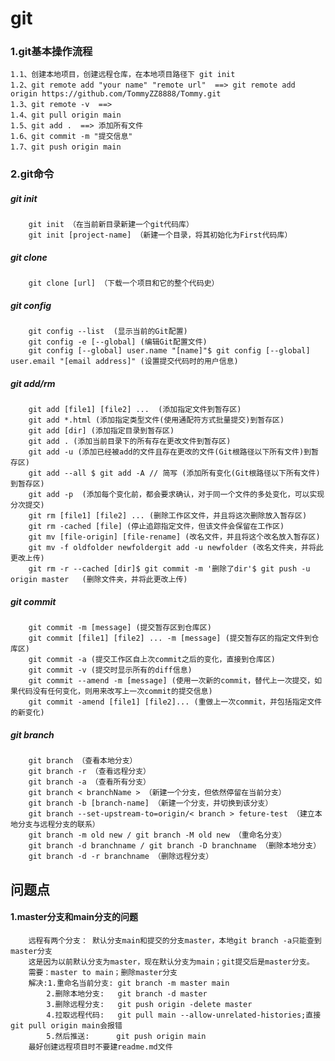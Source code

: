 # git

### 1.git基本操作流程
    1.1、创建本地项目，创建远程仓库，在本地项目路径下 git init
    1.2、git remote add "your name" "remote url"  ==> git remote add origin https://github.com/TommyZZ8888/Tommy.git
    1.3、git remote -v  ==>
    1.4、git pull origin main
    1.5、git add .  ==> 添加所有文件
    1.6、git commit -m "提交信息"
    1.7、git push origin main

### 2.git命令
##### git init
        git init （在当前新目录新建一个git代码库）
        git init [project-name] （新建一个目录，将其初始化为First代码库）
##### git clone 
        git clone [url] （下载一个项目和它的整个代码史）
##### git config
        git config --list  (显示当前的Git配置)
        git config -e [--global] (编辑Git配置文件)
        git config [--global] user.name "[name]"$ git config [--global] user.email "[email address]" (设置提交代码时的用户信息)
##### git add/rm
        git add [file1] [file2] ...  (添加指定文件到暂存区)
        git add *.html (添加指定类型文件(使用通配符方式批量提交)到暂存区)
        git add [dir] (添加指定目录到暂存区)
        git add . (添加当前目录下的所有存在更改文件到暂存区)
        git add -u (添加已经被add的文件且存在更改的文件(Git根路径以下所有文件)到暂存区)
        git add --all $ git add -A // 简写 (添加所有变化(Git根路径以下所有文件)到暂存区)
        git add -p  (添加每个变化前，都会要求确认，对于同一个文件的多处变化，可以实现分次提交)
        git rm [file1] [file2] ... (删除工作区文件，并且将这次删除放入暂存区)
        git rm -cached [file] (停止追踪指定文件，但该文件会保留在工作区)
        git mv [file-origin] [file-rename] (改名文件，并且将这个改名放入暂存区)
        git mv -f oldfolder newfoldergit add -u newfolder (改名文件夹，并将此更改上传)
        git rm -r --cached [dir]$ git commit -m '删除了dir'$ git push -u origin master   (删除文件夹，并将此更改上传)

##### git commit
        git commit -m [message] (提交暂存区到仓库区)
        git commit [file1] [file2] ... -m [message] (提交暂存区的指定文件到仓库区)
        git commit -a (提交工作区自上次commit之后的变化，直接到仓库区)
        git commit -v (提交时显示所有的diff信息)
        git commit --amend -m [message] (使用一次新的commit，替代上一次提交，如果代码没有任何变化，则用来改写上一次commit的提交信息)
        git commit -amend [file1] [file2]... (重做上一次commit，并包括指定文件的新变化)


##### git branch
        git branch （查看本地分支）
        git branch -r （查看远程分支）
        git branch -a （查看所有分支）
        git branch < branchName > （新建一个分支，但依然停留在当前分支）
        git branch -b [branch-name] （新建一个分支，并切换到该分支）
        git branch --set-upstream-to=origin/< branch > feture-test （建立本地分支与远程分支的联系）
        git branch -m old new / git branch -M old new （重命名分支）
        git branch -d branchname / git branch -D branchname （删除本地分支）
        git branch -d -r branchname （删除远程分支）











## 问题点
#### 1.master分支和main分支的问题
        远程有两个分支： 默认分支main和提交的分支master，本地git branch -a只能查到master分支
        这是因为以前默认分支为master，现在默认分支为main；git提交后是master分支。
        需要：master to main；删除master分支
        解决:1.重命名当前分支: git branch -m master main
            2.删除本地分支:   git branch -d master
            3.删除远程分支:   git push origin -delete master
            4.拉取远程代码:   git pull main --allow-unrelated-histories;直接git pull origin main会报错
            5.然后推送:      git push origin main
        最好创建远程项目时不要建readme.md文件